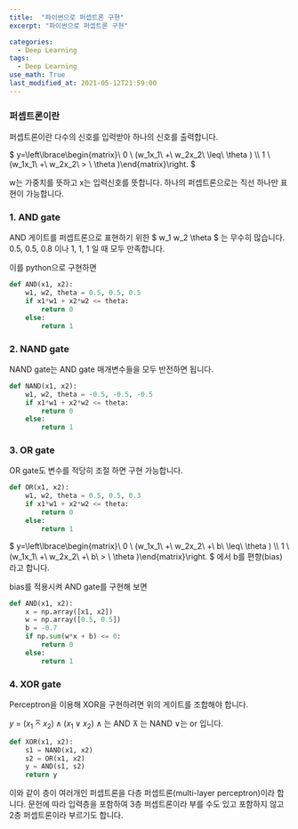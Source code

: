 ```yaml
---
title:  "파이썬으로 퍼셉트론 구현"
excerpt: "파이썬으로 퍼셉트론 구현"

categories:
  - Deep Learning
tags:
  - Deep Learning
use_math: True
last_modified_at: 2021-05-12T21:59:00
---
```



### 퍼셉트론이란



퍼셉트론이란 다수의 신호를 입력받아 하나의 신호를 출력합니다.


$ y=\left\lbrace\begin{matrix}\ 0 \ (w_1x_1\ +\ w_2x_2\ \leq\  \theta ) \\\ 1 \ (w_1x_1\ +\ w_2x_2\ > \  \theta )\end{matrix}\right. $


w는 가중치를 뜻하고 x는 입력신호를 뜻합니다.
하나의 퍼셉트론으로는  직선 하나만 표현이 가능합니다.

### 1. AND gate
AND 게이트를 퍼셉트론으로 표현하기 위한 $ w_1 w_2 \theta $ 는 무수히 많습니다. 
0.5, 0.5, 0.8 이나 1, 1, 1 일 때 모두 만족합니다.

이를 python으로 구현하면

```python
def AND(x1, x2):
    w1, w2, theta = 0.5, 0.5, 0.5
    if x1*w1 + x2*w2 <= theta:
        return 0
    else:
        return 1
```
### 2. NAND gate
NAND gate는 AND gate 매개변수들을 모두 반전하면 됩니다.

```python
def NAND(x1, x2):
    w1, w2, theta = -0.5, -0.5, -0.5
    if x1*w1 + x2*w2 <= theta:
        return 0
    else:
        return 1
```
### 3. OR gate
OR gate도 변수를 적당히 조절 하면 구현 가능합니다.
```python
def OR(x1, x2):
    w1, w2, theta = 0.5, 0.5, 0.3
    if x1*w1 + x2*w2 <= theta:
        return 0
    else:
        return 1
```

$ y=\left\lbrace\begin{matrix}\ 0 \ (w_1x_1\ +\ w_2x_2\ +\ b\ \leq\  \theta ) \\\ 1 \ (w_1x_1\ +\ w_2x_2\ +\ b\ > \  \theta )\end{matrix}\right. $
에서 b를 편향(bias)라고 합니다.

bias를 적용시켜 AND gate를 구현해 보면

```python
def AND(x1, x2):
    x = np.array([x1, x2])
    w = np.array([0.5, 0.5])
    b = -0.7
    if np.sum(w*x + b) <= 0:
        return 0
    else:
        return 1
```
### 4. XOR gate
Perceptron을 이용해 XOR을 구현하려면 위의 게이트를 조합해야 합니다.

$y\ =\ (x_1 \barwedge  x_2 ) \wedge (x_1\vee x_2)$
∧ 는 AND ⊼ 는 NAND ∨는 or 입니다.

```python
def XOR(x1, x2):
    s1 = NAND(x1, x2)
    s2 = OR(x1, x2)
    y = AND(s1, s2)
    return y
```
이와 같이 층이 여러개인 퍼셉트론을 다층 퍼셉트론(multi-layer perceptron)이라 합니다.
문헌에 따라 입력층을 포함하여 3층 퍼셉트론이라 부를 수도 있고 포함하지 않고 2층 퍼셉트론이라 부르기도 합니다.
